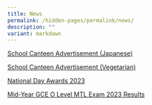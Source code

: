 ```yaml
---
title: News
permalink: /hidden-pages/permalink/news/
description: ""
variant: markdown
---
```

[School Canteen Advertisement (Japanese)](/news/permalink/canteen2/)

[School Canteen Advertisement (Vegetarian)](/news/permalink/canteen/)

[National Day Awards 2023](/news/permalink/nd-awards-2023/)

[Mid-Year GCE O Level MTL Exam 2023 Results](/news/permalink/mtl-exam-results)

